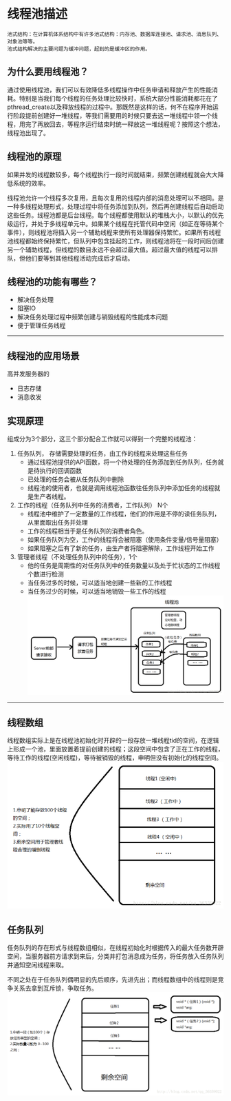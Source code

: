 # 线程池描述
    池式结构：在计算机体系结构中有许多池式结构：内存池、数据库连接池、请求池、消息队列、对象池等等。
    池式结构解决的主要问题为缓冲问题，起到的是缓冲区的作用。

## 为什么要用线程池？
通过使用线程池，我们可以有效降低多线程操作中任务申请和释放产生的性能消耗。特别是当我们每个线程的任务处理比较快时，系统大部分性能消耗都花在了pthread_create以及释放线程的过程中。那既然是这样的话，何不在程序开始运行阶段提前创建好一堆线程，等我们需要用的时候只要去这一堆线程中领一个线程，用完了再放回去，等程序运行结束时统一释放这一堆线程呢？按照这个想法，线程池出现了。

## 线程池的原理 
如果并发的线程数较多，每个线程执行一段时间就结束，频繁创建线程就会大大降低系统的效率。

线程池允许一个线程多次复用，且每次复用的线程内部的消息处理可以不相同。是一种多线程处理形式，处理过程中将任务添加到队列，然后再创建线程后自动启动这些任务。线程池都是后台线程。每个线程都使用默认的堆栈大小，以默认的优先级运行，并处于多线程单元中。如果某个线程在托管代码中空闲（如正在等待某个事件），则线程池将插入另一个辅助线程来使所有处理器保持繁忙。如果所有线程池线程都始终保持繁忙，但队列中包含挂起的工作，则线程池将在一段时间后创建另一个辅助线程，但线程的数目永远不会超过最大值。超过最大值的线程可以排队，但他们要等到其他线程活动完成后才启动。

## 线程池的功能有哪些？
- 解决任务处理
- 阻塞IO
- 解决任务处理过程中频繁创建与销毁线程的性能成本问题
- 便于管理任务线程

---
## 线程池的应用场景
高并发服务器的
- 日志存储
- 消息收发

##  实现原理
组成分为3个部分，这三个部分配合工作就可以得到一个完整的线程池：

1. 任务队列， 存储需要处理的任务，由工作的线程来处理这些任务
   - 通过线程池提供的API函数，将一个待处理的任务添加到任务队列，任务就是待执行的回调函数
   - 已处理的任务会被从任务队列中删除
   - 线程池的使用者，也就是调用线程池函数往任务队列中添加任务的线程就是生产者线程。
2. 工作的线程（任务队列中任务的消费者，工作队列） N个
    - 线程池中维护了一定数量的工作线程，他们的作用是不停的读任务队列，从里面取出任务并处理
    - 工作的线程相当于是任务队列的消费者角色。
    - 如果任务队列为空，工作的线程将会被阻塞（使用条件变量/信号量阻塞）
    - 如果阻塞之后有了新的任务，由生产者将阻塞解除，工作线程开始工作
3. 管理者线程（不处理任务队列中的任务），1个
    - 他的任务是周期性的对任务队列中的任务数量以及处于忙状态的工作线程个数进行检测
    - 当任务过多的时候，可以适当地创建一些新的工作线程
    - 当任务过少的时候，可以适当地销毁一些工作的线程
![Alt text](image-1.png)

---

## 线程数组
线程数组实际上是在线程池初始化时开辟的一段存放一堆线程tid的空间，在逻辑上形成一个池，里面放置着提前创建的线程；这段空间中包含了正在工作的线程，等待工作的线程(空闲线程)，等待被销毁的线程，申明但没有初始化的线程空间。
![Alt text](image.png)

## 任务队列
任务队列的存在形式与线程数组相似，在线程初始化时根据传入的最大任务数开辟空间，当服务器前方请求到来后，分类并打包消息成为任务，将任务放入任务队列并通知空闲线程来取。

不同之处在于任务队列偶明显的先后顺序，先进先出；而线程数组中的线程则是竞争关系去拿到互斥锁，争取任务。
![Alt text](image-2.png)